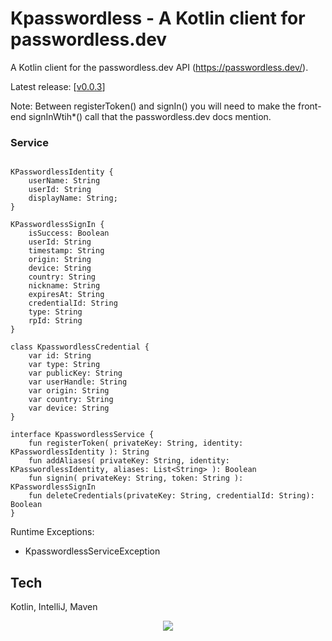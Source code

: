 # Kpasswordless - A Kotlin client for passwordless.dev 

A Kotlin client for the passwordless.dev API (https://passwordless.dev/).

Latest release: [[v0.0.3](https://github.com/MarkNenadov/KPasswordless/releases/download/v0.0.3/KPasswordless-0.0.3.jar)]

Note: Between registerToken() and signIn() you will need to make the front-end signInWtih*() call that the passwordless.dev docs mention.

### Service ###

```

KPasswordlessIdentity {
    userName: String
    userId: String
    displayName: String;
}

KPasswordlessSignIn {
    isSuccess: Boolean
    userId: String
    timestamp: String
    origin: String
    device: String
    country: String
    nickname: String
    expiresAt: String
    credentialId: String
    type: String
    rpId: String
}

class KpasswordlessCredential {
    var id: String
    var type: String
    var publicKey: String
    var userHandle: String
    var origin: String
    var country: String
    var device: String
}

interface KpasswordlessService {
    fun registerToken( privateKey: String, identity: KPasswordlessIdentity ): String
    fun addAliases( privateKey: String, identity: KPasswordlessIdentity, aliases: List<String> ): Boolean
    fun signin( privateKey: String, token: String ): KPasswordlessSignIn
    fun deleteCredentials(privateKey: String, credentialId: String): Boolean
}
```

Runtime Exceptions:
* KpasswordlessServiceException

## Tech

Kotlin, IntelliJ, Maven

<p align="center">
  <a href="https://skillicons.dev">
    <img src="https://skillicons.dev/icons?i=kotlin,idea,maven" />
  </a>
</p>
